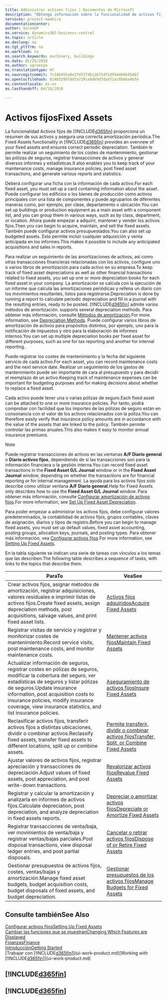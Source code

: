 ```yaml
---
title: Administrar activos fijos | Documentos de Microsoft
description: "Obtenga información sobre la funcionalidad de activos fijos en Financials y obtenga un resumen de cómo trabajar con activos fijos."
services: project-madeira
documentationcenter: 
author: SorenGP
ms.service: dynamics365-business-central
ms.topic: article
ms.devlang: na
ms.tgt_pltfrm: na
ms.workload: na
ms.search.keywords: machinery, buildings
ms.date: 01/25/2018
ms.author: sgroespe
ms.translationtype: HT
ms.sourcegitcommit: 7c346455a9e27d7274b116754f1d594484b95d67
ms.openlocfilehash: 814b3295fdd7a719ce9de9d7da5f1ac0b66a4bfe
ms.contentlocale: es-es
ms.lasthandoff: 04/18/2018

---
```

# <a name="fixed-assets"></a><span data-ttu-id="6ea3e-103">Activos fijos</span><span class="sxs-lookup"><span data-stu-id="6ea3e-103">Fixed Assets</span></span>
<span data-ttu-id="6ea3e-104">La funcionalidad Activos fijos de [!INCLUDE[d365fin](includes/d365fin_md.md)] proporciona un resumen de sus activos y asegura una correcta amortización periódica.</span><span class="sxs-lookup"><span data-stu-id="6ea3e-104">The Fixed Assets functionality in [!INCLUDE[d365fin](includes/d365fin_md.md)] provides an overview of your fixed assets and ensures correct periodic depreciation.</span></span> <span data-ttu-id="6ea3e-105">También le permite realizar un seguimiento de los costes de mantenimiento, gestionar las pólizas de seguros, registrar transacciones de activos y generar diversos informes y estadísticas.</span><span class="sxs-lookup"><span data-stu-id="6ea3e-105">It also enables you to keep track of your maintenance costs, manage insurance policies, post fixed asset transactions, and generate various reports and statistics.</span></span>

<span data-ttu-id="6ea3e-106">Deberá configurar una ficha con la información de cada activo.</span><span class="sxs-lookup"><span data-stu-id="6ea3e-106">For each fixed asset, you must set up a card containing information about the asset.</span></span> <span data-ttu-id="6ea3e-107">Puede configurar los edificios o los bienes de producción como activos principales con una lista de componentes y puede agruparlos de diferentes maneras como, por ejemplo, por clase, departamento o ubicación.</span><span class="sxs-lookup"><span data-stu-id="6ea3e-107">You can set up buildings or production equipment as a main asset with a component list, and you can group them in various ways, such as by class, department, or location.</span></span> <span data-ttu-id="6ea3e-108">Ahora puede empezar a adquirir, mantener y vender los activos fijos.</span><span class="sxs-lookup"><span data-stu-id="6ea3e-108">Then you can begin to acquire, maintain, and sell the fixed assets.</span></span> <span data-ttu-id="6ea3e-109">También puede configurar activos presupuestados.</span><span class="sxs-lookup"><span data-stu-id="6ea3e-109">You can also set up budgeted assets.</span></span> <span data-ttu-id="6ea3e-110">Esto permite incluir cualquier adquisición y venta anticipada en los informes.</span><span class="sxs-lookup"><span data-stu-id="6ea3e-110">This makes it possible to include any anticipated acquisitions and sales in reports.</span></span>

<span data-ttu-id="6ea3e-111">Para realizar un seguimiento de las amortizaciones de activos, así como otras transacciones financieras relacionadas con los activos, configure uno o varios libros de amortización para cada activo en su empresa.</span><span class="sxs-lookup"><span data-stu-id="6ea3e-111">To keep track of fixed asset depreciations as well as other financial transactions related to fixed assets, you set up one or more depreciation books for each fixed asset in your company.</span></span> <span data-ttu-id="6ea3e-112">La amortización se calcula con la ejecución de un informe que calcula las amortizaciones periódicas y rellena un diario con los movimientos resultantes, listos para registrarse.</span><span class="sxs-lookup"><span data-stu-id="6ea3e-112">Depreciation is done by running a report to calculate periodic depreciation and fill in a journal with the resulting entries, ready to be posted.</span></span> [!INCLUDE[d365fin](includes/d365fin_md.md)]<span data-ttu-id="6ea3e-113"> admite varios métodos de amortización.</span><span class="sxs-lookup"><span data-stu-id="6ea3e-113"> supports several depreciation methods.</span></span> <span data-ttu-id="6ea3e-114">Para obtener más información, consulte [Métodos de amortización](fa-depreciation-methods.md).</span><span class="sxs-lookup"><span data-stu-id="6ea3e-114">For more information, see [Depreciation Methods](fa-depreciation-methods.md).</span></span> <span data-ttu-id="6ea3e-115">Puede configurar varios libros de amortización de activos para propósitos distintos, por ejemplo, uno para la notificación de impuestos y otro para la elaboración de informes internos.</span><span class="sxs-lookup"><span data-stu-id="6ea3e-115">You can set up multiple depreciation books per fixed asset for different purposes, such as one for tax reporting and another for internal reporting.</span></span>

<span data-ttu-id="6ea3e-116">Puede registrar los costes de mantenimiento y la fecha del siguiente servicio de cada activo.</span><span class="sxs-lookup"><span data-stu-id="6ea3e-116">For each asset, you can record maintenance costs and the next service date.</span></span> <span data-ttu-id="6ea3e-117">Realizar un seguimiento de los gastos de mantenimiento puede ser importante de cara al presupuesto y para decidir el reemplazo de un activo.</span><span class="sxs-lookup"><span data-stu-id="6ea3e-117">Keeping track of maintenance expenses can be important for budgeting purposes and for making decisions about whether to replace a fixed asset.</span></span>

<span data-ttu-id="6ea3e-118">Cada activo puede tener una o varias pólizas de seguro.</span><span class="sxs-lookup"><span data-stu-id="6ea3e-118">Each fixed asset can be attached to one or more insurance policies.</span></span> <span data-ttu-id="6ea3e-119">Por tanto, podrá comprobar con facilidad que los importes de las pólizas de seguro están en consonancia con el valor de los activos relacionados con la póliza.</span><span class="sxs-lookup"><span data-stu-id="6ea3e-119">You can therefore easily verify that insurance policy amounts are in accordance with the value of the assets that are linked to the policy.</span></span> <span data-ttu-id="6ea3e-120">También permite controlar las primas anuales.</span><span class="sxs-lookup"><span data-stu-id="6ea3e-120">This also makes it easy to monitor annual insurance premiums.</span></span>

> [!NOTE]  
>   <span data-ttu-id="6ea3e-121">Puede registrar transacciones de activos en las ventanas **A/F Diario general** o **Diario activos fijos**, dependiendo de si las transacciones son para la información financiera o la gestión interna.</span><span class="sxs-lookup"><span data-stu-id="6ea3e-121">You can record fixed asset transactions in the **Fixed Asset G/L Journal** window or in the **Fixed Asset Journal** window, depending on whether the transactions are for financial reporting or for internal management.</span></span> <span data-ttu-id="6ea3e-122">La ayuda para los activos fijos solo describe cómo utilizar ventana **A/F Diario general**.</span><span class="sxs-lookup"><span data-stu-id="6ea3e-122">Help for Fixed Assets only describes how to use the **Fixed Asset G/L Journal** window.</span></span> <span data-ttu-id="6ea3e-123">Para obtener más información, consulte [Configurar amortización de activos fijos](fa-how-setup-depreciation.md).</span><span class="sxs-lookup"><span data-stu-id="6ea3e-123">For more information, see [Set Up Fixed Asset Depreciation](fa-how-setup-depreciation.md).</span></span>

<span data-ttu-id="6ea3e-124">Para poder empezar a administrar los activos fijos, debe configurar valores predeterminados, la contabilidad de activos fijos, grupos contables, claves de asignación, diarios y tipos de registro.</span><span class="sxs-lookup"><span data-stu-id="6ea3e-124">Before you can begin to manage fixed assets, you must set up default values, fixed asset accounting, posting groups, allocation keys, journals, and posting types.</span></span> <span data-ttu-id="6ea3e-125">Para obtener más información, vea [Configurar activos fijos](fa-setup.md).</span><span class="sxs-lookup"><span data-stu-id="6ea3e-125">For more information, see [Setting Up Fixed Assets](fa-setup.md).</span></span>

<span data-ttu-id="6ea3e-126">En la tabla siguiente se indican una serie de tareas con vínculos a los temas que las describen.</span><span class="sxs-lookup"><span data-stu-id="6ea3e-126">The following table describes a sequence of tasks, with links to the topics that describe them.</span></span>

| <span data-ttu-id="6ea3e-127">Para</span><span class="sxs-lookup"><span data-stu-id="6ea3e-127">To</span></span> | <span data-ttu-id="6ea3e-128">Vea</span><span class="sxs-lookup"><span data-stu-id="6ea3e-128">See</span></span> |
| --- | --- |
| <span data-ttu-id="6ea3e-129">Crear activos fijos, asignar métodos de amortización, registrar adquisiciones, valores residuales e imprimir listas de activos fijos.</span><span class="sxs-lookup"><span data-stu-id="6ea3e-129">Create fixed assets, assign depreciation methods, post acquisitions, salvage values, and print fixed asset lists.</span></span> |[<span data-ttu-id="6ea3e-130">Activos fijos adquiridos</span><span class="sxs-lookup"><span data-stu-id="6ea3e-130">Acquire Fixed Assets</span></span>](fa-how-acquire.md) |
| <span data-ttu-id="6ea3e-131">Registrar visitas de servicio y registrar y monitorizar costes de mantenimiento.</span><span class="sxs-lookup"><span data-stu-id="6ea3e-131">Record service visits, post maintenance costs, and monitor maintenance costs.</span></span> |[<span data-ttu-id="6ea3e-132">Mantener activos fijos</span><span class="sxs-lookup"><span data-stu-id="6ea3e-132">Maintain Fixed Assets</span></span>](fa-how-maintain.md) |
| <span data-ttu-id="6ea3e-133">Actualizar información de seguros, registrar costes en pólizas de seguros, modificar la cobertura del seguro, ver estadísticas de seguros y listar pólizas de seguros.</span><span class="sxs-lookup"><span data-stu-id="6ea3e-133">Update insurance information, post acquisition costs to insurance policies, modify insurance coverage, view insurance statistics, and list insurance policies.</span></span> |[<span data-ttu-id="6ea3e-134">Aseguramiento de activos fijos</span><span class="sxs-lookup"><span data-stu-id="6ea3e-134">Insure Fixed Assets</span></span>](fa-how-insure.md) |
| <span data-ttu-id="6ea3e-135">Reclasificar activos fijos, transferir activos fijos a distintas ubicaciones, dividir o combinar activos.</span><span class="sxs-lookup"><span data-stu-id="6ea3e-135">Reclassify fixed assets, transfer fixed assets to different locations, split up or combine assets.</span></span> |[<span data-ttu-id="6ea3e-136">Permite transferir, dividir o combinar activos fijos</span><span class="sxs-lookup"><span data-stu-id="6ea3e-136">Transfer, Split, or Combine Fixed Assets</span></span>](fa-how-trans-split-combine.md) |
| <span data-ttu-id="6ea3e-137">Ajustar valores de activos fijos, registrar apreciación y transacciones de depreciación.</span><span class="sxs-lookup"><span data-stu-id="6ea3e-137">Adjust values of fixed assets, post appreciation, and post write-down transactions.</span></span> |[<span data-ttu-id="6ea3e-138">Revalorizar activos fijos</span><span class="sxs-lookup"><span data-stu-id="6ea3e-138">Revalue Fixed Assets</span></span>](fa-how-revalue.md) |
| <span data-ttu-id="6ea3e-139">Registrar y calcular la amortización y analizarla en informes de activos fijos.</span><span class="sxs-lookup"><span data-stu-id="6ea3e-139">Calculate depreciation, post depreciation, and  analyze depreciation in fixed assets reports.</span></span> |[<span data-ttu-id="6ea3e-140">Depreciar o amortizar activos fijos</span><span class="sxs-lookup"><span data-stu-id="6ea3e-140">Depreciate or Amortize Fixed Assets</span></span>](fa-how-depreciate-amortize.md) |
| <span data-ttu-id="6ea3e-141">Registrar transacciones de venta/baja, ver movimientos de venta/baja y registrar ventas/bajas parciales.</span><span class="sxs-lookup"><span data-stu-id="6ea3e-141">Post disposal transactions, view disposal ledger entries, and post partial disposals.</span></span> |[<span data-ttu-id="6ea3e-142">Cancelar o retirar activos fijos</span><span class="sxs-lookup"><span data-stu-id="6ea3e-142">Dispose of or Retire Fixed Assets</span></span>](fa-how-dispose-retire.md) |
| <span data-ttu-id="6ea3e-143">Gestionar presupuestos de activos fijos, costes, ventas/bajas y amortización.</span><span class="sxs-lookup"><span data-stu-id="6ea3e-143">Manage fixed asset budgets, budget acquisition costs, budget disposals of fixed assets, and budget depreciation.</span></span> |[<span data-ttu-id="6ea3e-144">Gestionar presupuestos de los activos fijos</span><span class="sxs-lookup"><span data-stu-id="6ea3e-144">Manage Budgets for Fixed Assets</span></span>](fa-how-manage-budgets.md) |

## <a name="see-also"></a><span data-ttu-id="6ea3e-145">Consulte también</span><span class="sxs-lookup"><span data-stu-id="6ea3e-145">See Also</span></span>
[<span data-ttu-id="6ea3e-146">Configurar activos fijos</span><span class="sxs-lookup"><span data-stu-id="6ea3e-146">Setting Up Fixed Assets</span></span>](fa-setup.md)  
[<span data-ttu-id="6ea3e-147">Cambiar las funciones que se muestran</span><span class="sxs-lookup"><span data-stu-id="6ea3e-147">Changing Which Features are Displayed</span></span>](ui-experiences.md)  
[<span data-ttu-id="6ea3e-148">Finanzas</span><span class="sxs-lookup"><span data-stu-id="6ea3e-148">Finance</span></span>](finance.md)  
[<span data-ttu-id="6ea3e-149">Introducción</span><span class="sxs-lookup"><span data-stu-id="6ea3e-149">Getting Started</span></span>](product-get-started.md)  
<span data-ttu-id="6ea3e-150">[Trabajar con [!INCLUDE[d365fin](includes/d365fin_md.md)]](ui-work-product.md)</span><span class="sxs-lookup"><span data-stu-id="6ea3e-150">[Working with [!INCLUDE[d365fin](includes/d365fin_md.md)]](ui-work-product.md)</span></span>

## [!INCLUDE[d365fin](includes/free_trial_md.md)]  
## [!INCLUDE[d365fin](includes/training_link_md.md)]

